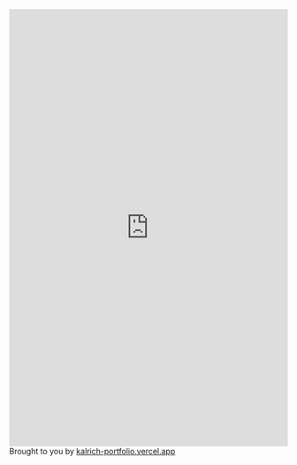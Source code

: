 <iframe src="https://kalrich-portfolio.vercel.app/" width="100%" height="790px" frameBorder="0" style="border: 0;"></iframe><br>Brought to you by <a href="https://kalrich-portfolio.vercel.app/" target="_blank">kalrich-portfolio.vercel.app</a>
